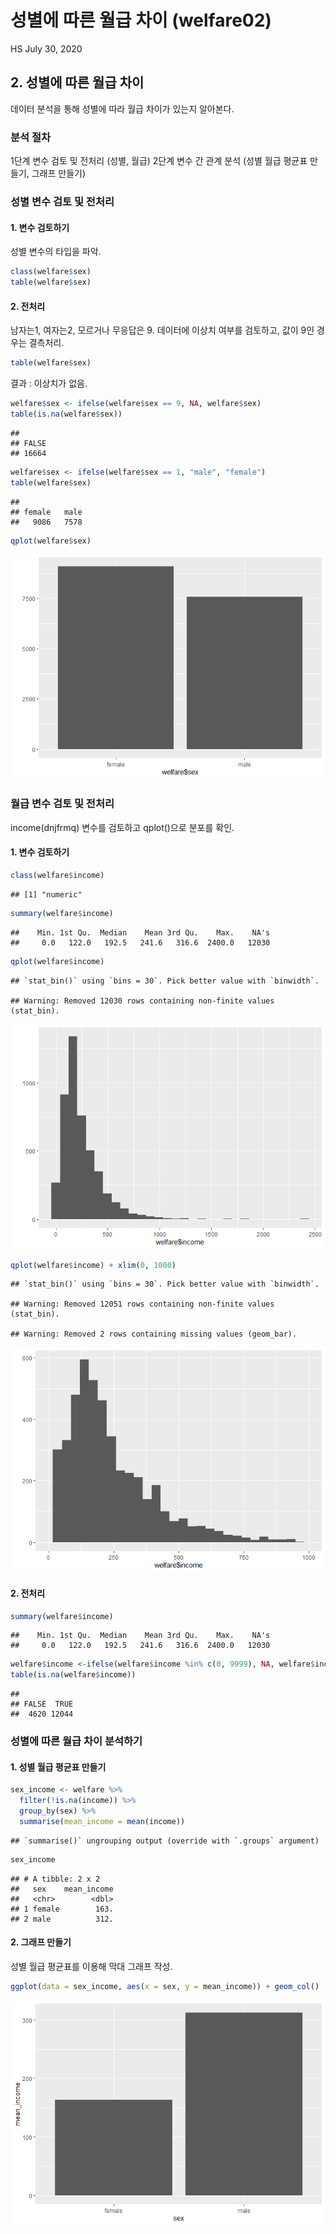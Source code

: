 성별에 따른 월급 차이 (welfare02)
================
HS
July 30, 2020

## 2\. 성별에 따른 월급 차이

데이터 분석을 통해 성별에 따라 월급 차이가 있는지 알아본다.

### 분석 절차

1단계 변수 검토 및 전처리 (성별, 월급) 2단계 변수 간 관계 분석 (성별 월급 평균표 만들기, 그래프 만들기)

### 성별 변수 검토 및 전처리

#### 1\. 변수 검토하기

성별 변수의 타입을 파악.

``` r
class(welfare$sex)
table(welfare$sex)
```

#### 2\. 전처리

남자는1, 여자는2, 모르거나 무응답은 9. 데이터에 이상치 여부를 검토하고, 값이 9인 경우는 결측처리.

``` r
table(welfare$sex)
```

결과 : 이상치가 없음.

``` r
welfare$sex <- ifelse(welfare$sex == 9, NA, welfare$sex)
table(is.na(welfare$sex))
```

    ## 
    ## FALSE 
    ## 16664

``` r
welfare$sex <- ifelse(welfare$sex == 1, "male", "female")
table(welfare$sex)
```

    ## 
    ## female   male 
    ##   9086   7578

``` r
qplot(welfare$sex)
```

![](welfare02_files/figure-gfm/unnamed-chunk-8-1.png)<!-- -->

### 월급 변수 검토 및 전처리

income(dnjfrmq) 변수를 검토하고 qplot()으로 분포를 확인.

#### 1\. 변수 검토하기

``` r
class(welfare$income)
```

    ## [1] "numeric"

``` r
summary(welfare$income)
```

    ##    Min. 1st Qu.  Median    Mean 3rd Qu.    Max.    NA's 
    ##     0.0   122.0   192.5   241.6   316.6  2400.0   12030

``` r
qplot(welfare$income)
```

    ## `stat_bin()` using `bins = 30`. Pick better value with `binwidth`.

    ## Warning: Removed 12030 rows containing non-finite values (stat_bin).

![](welfare02_files/figure-gfm/unnamed-chunk-9-1.png)<!-- -->

``` r
qplot(welfare$income) + xlim(0, 1000)
```

    ## `stat_bin()` using `bins = 30`. Pick better value with `binwidth`.

    ## Warning: Removed 12051 rows containing non-finite values (stat_bin).

    ## Warning: Removed 2 rows containing missing values (geom_bar).

![](welfare02_files/figure-gfm/unnamed-chunk-9-2.png)<!-- -->

#### 2\. 전처리

``` r
summary(welfare$income)
```

    ##    Min. 1st Qu.  Median    Mean 3rd Qu.    Max.    NA's 
    ##     0.0   122.0   192.5   241.6   316.6  2400.0   12030

``` r
welfare$income <-ifelse(welfare$income %in% c(0, 9999), NA, welfare$income)
table(is.na(welfare$income))
```

    ## 
    ## FALSE  TRUE 
    ##  4620 12044

### 성별에 따른 월급 차이 분석하기

#### 1\. 성별 월급 평균표 만들기

``` r
sex_income <- welfare %>% 
  filter(!is.na(income)) %>% 
  group_by(sex) %>% 
  summarise(mean_income = mean(income))
```

    ## `summarise()` ungrouping output (override with `.groups` argument)

``` r
sex_income
```

    ## # A tibble: 2 x 2
    ##   sex    mean_income
    ##   <chr>        <dbl>
    ## 1 female        163.
    ## 2 male          312.

#### 2\. 그래프 만들기

성별 월급 평균표를 이용해 막대 그래프 작성.

``` r
ggplot(data = sex_income, aes(x = sex, y = mean_income)) + geom_col()
```

![](welfare02_files/figure-gfm/unnamed-chunk-12-1.png)<!-- -->
